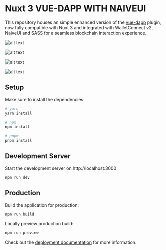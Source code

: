 # Nuxt 3 VUE-DAPP WITH NAIVEUI

This repository houses an simple enhanced version of the [vue-dapp](https://github.com/vu3th/vue-dapp) plugin, now fully compatible with Nuxt 3 and integrated with WalletConnect v2, NaiveUI and SASS for a seamless blockchain interaction experience.

![alt text](https://i.imgur.com/qEJKWQi.png)

![alt text](https://i.imgur.com/svArOMY.png)

![alt text](https://i.imgur.com/5Ht5cJQ.png)

![alt text](https://i.imgur.com/egAli6u.png)
## Setup

Make sure to install the dependencies:

```bash
# yarn
yarn install

# npm
npm install

# pnpm
pnpm install
```

## Development Server

Start the development server on http://localhost:3000

```bash
npm run dev
```

## Production

Build the application for production:

```bash
npm run build
```

Locally preview production build:

```bash
npm run preview
```

Check out the [deployment documentation](https://nuxt.com/docs/getting-started/deployment) for more information.
